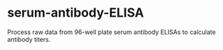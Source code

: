 # serum-antibody-ELISA
Process raw data from 96-well plate serum antibody ELISAs to calculate antibody titers.
